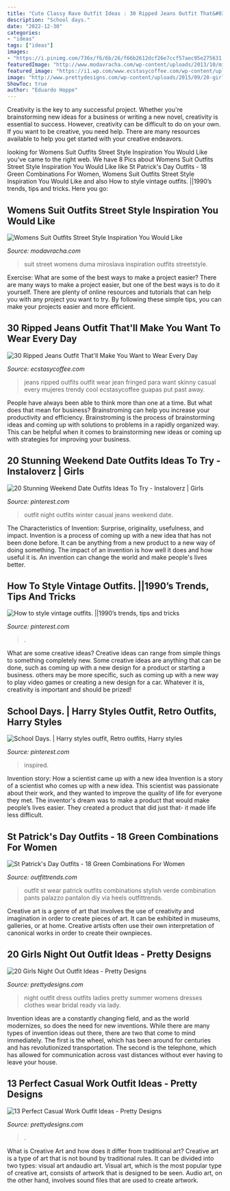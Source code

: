 ```yaml
---
title: "Cute Classy Rave Outfit Ideas : 30 Ripped Jeans Outfit That&#039;ll Make You Want To Wear Every Day"
description: "School days."
date: "2022-12-30"
categories:
- "ideas"
tags: ["ideas"]
images:
- "https://i.pinimg.com/736x/f6/6b/26/f66b2612dcf26e7ccf57aec95e275631.jpg"
featuredImage: "http://www.modavracha.com/wp-content/uploads/2013/10/miroslava-duma.jpg"
featured_image: "https://i1.wp.com/www.ecstasycoffee.com/wp-content/uploads/2016/09/Outfits-with-Ripped-Jeans-2.jpg"
image: "http://www.prettydesigns.com/wp-content/uploads/2015/09/20-girls-night-out-outfit-ideas8.jpg"
ShowToc: true
author: "Eduardo Hoppe"
---
```



Creativity is the key to any successful project. Whether you're brainstorming new ideas for a business or writing a new novel, creativity is essential to success. However, creativity can be difficult to do on your own. If you want to be creative, you need help. There are many resources available to help you get started with your creative endeavors.

	

		
looking for Womens Suit Outfits Street Style Inspiration You Would Like you've came to the right web. We have 8 Pics about Womens Suit Outfits Street Style Inspiration You Would Like like St Patrick&#039;s Day Outfits - 18 Green Combinations For Women, Womens Suit Outfits Street Style Inspiration You Would Like and also How to style vintage outfits. ||1990’s trends, tips and tricks. Here you go:
		
    
## Womens Suit Outfits Street Style Inspiration You Would Like

<img loading=lazy src="http://www.modavracha.com/wp-content/uploads/2013/10/miroslava-duma.jpg" onerror="this.onerror=null;this.src='https://tse4.mm.bing.net/th?id=OIP.wIykNI2MMEKNjSAp9Rh0ZQHaJ_&amp;pid=15.1';" alt="Womens Suit Outfits Street Style Inspiration You Would Like">

_Source: modavracha.com_

>suit street womens duma miroslava inspiration outfits streetstyle. 

	

Exercise: What are some of the best ways to make a project easier?
There are many ways to make a project easier, but one of the best ways is to do it yourself. There are plenty of online resources and tutorials that can help you with any project you want to try. By following these simple tips, you can make your projects easier and more efficient.

    
## 30 Ripped Jeans Outfit That&#039;ll Make You Want To Wear Every Day

<img loading=lazy src="https://i1.wp.com/www.ecstasycoffee.com/wp-content/uploads/2016/09/Outfits-with-Ripped-Jeans-2.jpg" onerror="this.onerror=null;this.src='https://tse3.mm.bing.net/th?id=OIP.H4_UFqeMR8nCanra5IfqwQHaLS&amp;pid=15.1';" alt="30 Ripped Jeans Outfit That&#039;ll Make You Want to Wear Every Day">

_Source: ecstasycoffee.com_

>jeans ripped outfits outfit wear jean fringed para want skinny casual every mujeres trendy cool ecstasycoffee guapas put past away. 

	

People have always been able to think more than one at a time. But what does that mean for business? Brainstroming can help you increase your productivity and efficiency. Brainstroming is the process of brainstorming ideas and coming up with solutions to problems in a rapidly organized way. This can be helpful when it comes to brainstorming new ideas or coming up with strategies for improving your business.

    
## 20 Stunning Weekend Date Outfits Ideas To Try - Instaloverz | Girls

<img loading=lazy src="https://i.pinimg.com/736x/c1/7e/74/c17e74c7da7ab3f53f249c9b8a039c9a.jpg" onerror="this.onerror=null;this.src='https://tse4.mm.bing.net/th?id=OIP.U_K1HL03PgVrXYZdi8es4wHaLG&amp;pid=15.1';" alt="20 Stunning Weekend Date Outfits Ideas To Try - Instaloverz | Girls">

_Source: pinterest.com_

>outfit night outfits winter casual jeans weekend date. 

	

The Characteristics of Invention: Surprise, originality, usefulness, and impact.
Invention is a process of coming up with a new idea that has not been done before. It can be anything from a new product to a new way of doing something. The impact of an invention is how well it does and how useful it is. An invention can change the world and make people's lives better.

    
## How To Style Vintage Outfits. ||1990’s Trends, Tips And Tricks

<img loading=lazy src="https://i.pinimg.com/736x/09/50/49/0950496ba8fec87d9299dac8e3a68425.jpg" onerror="this.onerror=null;this.src='https://tse2.mm.bing.net/th?id=OIP.Be79CmhsmN2bfhWl_nqQvQHaLt&amp;pid=15.1';" alt="How to style vintage outfits. ||1990’s trends, tips and tricks">

_Source: pinterest.com_

>. 

	

What are some creative ideas?
Creative ideas can range from simple things to something completely new. Some creative ideas are anything that can be done, such as coming up with a new design for a product or starting a business. others may be more specific, such as coming up with a new way to play video games or creating a new design for a car. Whatever it is, creativity is important and should be prized!

    
## School Days. | Harry Styles Outfit, Retro Outfits, Harry Styles

<img loading=lazy src="https://i.pinimg.com/736x/f6/6b/26/f66b2612dcf26e7ccf57aec95e275631.jpg" onerror="this.onerror=null;this.src='https://tse4.mm.bing.net/th?id=OIP.GgWmYmjs4pW0WbJtWJwbrgHaO8&amp;pid=15.1';" alt="School Days. | Harry styles outfit, Retro outfits, Harry styles">

_Source: pinterest.com_

>inspired. 

	

Invention story: How a scientist came up with a new idea
Invention is a story of a scientist who comes up with a new idea. This scientist was passionate about their work, and they wanted to improve the quality of life for everyone they met. The inventor's dream was to make a product that would make people’s lives easier. They created a product that did just that- it made life less difficult.

    
## St Patrick&#039;s Day Outfits - 18 Green Combinations For Women

<img loading=lazy src="https://www.outfittrends.com/wp-content/uploads/2015/03/Wear-Green-for-St.-Patrick-Day-16-Stylish-Outfit-Ideas-2-620x930.jpg" onerror="this.onerror=null;this.src='https://tse1.mm.bing.net/th?id=OIP.ZRgfuKFRpu1mX8cy4dttZAHaLH&amp;pid=15.1';" alt="St Patrick&#039;s Day Outfits - 18 Green Combinations For Women">

_Source: outfittrends.com_

>outfit st wear patrick outfits combinations stylish verde combination pants palazzo pantalon diy via heels outfittrends. 

	

Creative art is a genre of art that involves the use of creativity and imagination in order to create pieces of art. It can be exhibited in museums, galleries, or at home. Creative artists often use their own interpretation of canonical works in order to create their ownpieces.

    
## 20 Girls Night Out Outfit Ideas - Pretty Designs

<img loading=lazy src="http://www.prettydesigns.com/wp-content/uploads/2015/09/20-girls-night-out-outfit-ideas8.jpg" onerror="this.onerror=null;this.src='https://tse2.mm.bing.net/th?id=OIP.qW_e2ppWULSdU72IrTVFXAHaP6&amp;pid=15.1';" alt="20 Girls Night Out Outfit Ideas - Pretty Designs">

_Source: prettydesigns.com_

>night outfit dress outfits ladies pretty summer womens dresses clothes wear bridal ready via lady. 

	

Invention ideas are a constantly changing field, and as the world modernizes, so does the need for new inventions. While there are many types of invention ideas out there, there are two that come to mind immediately. The first is the wheel, which has been around for centuries and has revolutionized transportation. The second is the telephone, which has allowed for communication across vast distances without ever having to leave your house.

    
## 13 Perfect Casual Work Outfit Ideas - Pretty Designs

<img loading=lazy src="http://www.prettydesigns.com/wp-content/uploads/2016/07/13-perfect-casual-work-outfit-ideas-11.jpg" onerror="this.onerror=null;this.src='https://tse4.mm.bing.net/th?id=OIP.wbSTv8Xy6X4e2Hl9X2S_JAHaKE&amp;pid=15.1';" alt="13 Perfect Casual Work Outfit Ideas - Pretty Designs">

_Source: prettydesigns.com_

>. 

	

What is Creative Art and how does it differ from traditional art?
Creative art is a type of art that is not bound by traditional rules. It can be divided into two types: visual art andaudio art. Visual art, which is the most popular type of creative art, consists of artwork that is designed to be seen. Audio art, on the other hand, involves sound files that are used to create artwork.

